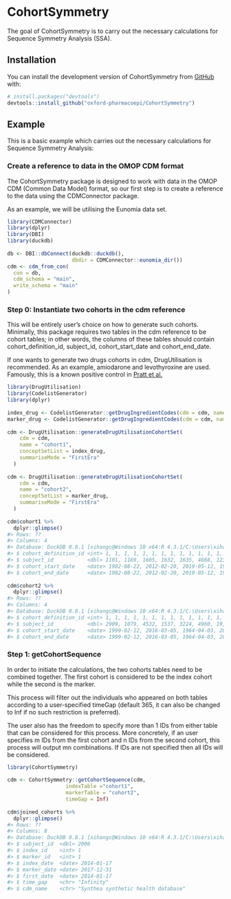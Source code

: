 
<!-- README.md is generated from README.Rmd. Please edit that file -->

# CohortSymmetry

<!-- badges: start -->
<!-- badges: end -->

The goal of CohortSymmetry is to carry out the necessary calculations
for Sequence Symmetry Analysis (SSA).

## Installation

You can install the development version of CohortSymmetry from
[GitHub](https://github.com/) with:

``` r
# install.packages("devtools")
devtools::install_github("oxford-pharmacoepi/CohortSymmetry")
```

## Example

This is a basic example which carries out the necessary calculations for
Sequence Symmetry Analysis:

### Create a reference to data in the OMOP CDM format

The CohortSymmetry package is designed to work with data in the OMOP CDM
(Common Data Model) format, so our first step is to create a reference
to the data using the CDMConnector package.

As an example, we will be utilising the Eunomia data set.

``` r
library(CDMConnector)
library(dplyr)
library(DBI)
library(duckdb)
 
db <- DBI::dbConnect(duckdb::duckdb(), 
                     dbdir = CDMConnector::eunomia_dir())
cdm <- cdm_from_con(
  con = db,
  cdm_schema = "main",
  write_schema = "main"
)
```

### Step 0: Instantiate two cohorts in the cdm reference

This will be entirely user’s choice on how to generate such cohorts.
Minimally, this package requires two tables in the cdm reference to be
cohort tables; in other words, the columns of these tables should
contain cohort_definition_id, subject_id, cohort_start_date and
cohort_end_date.

If one wants to generate two drugs cohorts in cdm, DrugUtilisation is
recommended. As an example, amiodarone and levothyroxine are used.
Famously, this is a known positive control in [Pratt et
al.](https://www.ncbi.nlm.nih.gov/pmc/articles/PMC4690514/)

``` r
library(DrugUtilisation)
library(CodelistGenerator)
library(dplyr)
 
index_drug <- CodelistGenerator::getDrugIngredientCodes(cdm = cdm, name = "amiodarone")
marker_drug <- CodelistGenerator::getDrugIngredientCodes(cdm = cdm, name = "levothyroxine")
 
cdm <- DrugUtilisation::generateDrugUtilisationCohortSet(
    cdm = cdm,
    name = "cohort1",
    conceptSetList = index_drug,
    summariseMode = "FirstEra"
  )
 
cdm <- DrugUtilisation::generateDrugUtilisationCohortSet(
    cdm = cdm,
    name = "cohort2",
    conceptSetList = marker_drug,
    summariseMode = "FirstEra"
  )
 
cdm$cohort1 %>%
  dplyr::glimpse()
#> Rows: ??
#> Columns: 4
#> Database: DuckDB 0.8.1 [xihangc@Windows 10 x64:R 4.3.1/C:\Users\xihangc\AppData\Local\Temp\RtmpCUs87o\file555843c829a8.duckdb]
#> $ cohort_definition_id <int> 1, 1, 1, 1, 1, 1, 1, 1, 1, 1, 1, 1, 1, 1, 1, 1, 1…
#> $ subject_id           <dbl> 1101, 1169, 1605, 1632, 1635, 4668, 123, 1015, 10…
#> $ cohort_start_date    <date> 1982-08-22, 2012-02-20, 2019-05-12, 1988-11-13, …
#> $ cohort_end_date      <date> 1982-08-22, 2012-02-20, 2019-05-12, 1988-11-14, …
 
cdm$cohort2 %>%
  dplyr::glimpse()
#> Rows: ??
#> Columns: 4
#> Database: DuckDB 0.8.1 [xihangc@Windows 10 x64:R 4.3.1/C:\Users\xihangc\AppData\Local\Temp\RtmpCUs87o\file555843c829a8.duckdb]
#> $ cohort_definition_id <int> 1, 1, 1, 1, 1, 1, 1, 1, 1, 1, 1, 1, 1, 1, 1, 1, 1…
#> $ subject_id           <dbl> 2909, 1079, 4532, 1537, 3224, 4960, 19, 2829, 430…
#> $ cohort_start_date    <date> 1999-02-12, 2016-03-05, 1964-04-03, 2010-05-31, …
#> $ cohort_end_date      <date> 1999-02-12, 2016-03-05, 1964-04-03, 2010-05-31, …
```

### Step 1: getCohortSequence

In order to initiate the calculations, the two cohorts tables need to be
combined together. The first cohort is considered to be the index cohort
while the second is the marker.

This process will filter out the individuals who appeared on both tables
according to a user-specified timeGap (default 365, it can also be
changed to Inf if no such restriction is preferred).

The user also has the freedom to specify more than 1 IDs from either
table that can be considered for this process. More concretely, if an
user specifies m IDs from the first cohort and n IDs from the second
cohort, this process will output mn combinations. If IDs are not
specified then all IDs will be considered.

``` r
library(CohortSymmetry)
 
cdm <- CohortSymmetry::getCohortSequence(cdm,
                   indexTable ="cohort1",
                   markerTable = "cohort2",
                   timeGap = Inf)
 
cdm$joined_cohorts %>%
  dplyr::glimpse()
#> Rows: ??
#> Columns: 8
#> Database: DuckDB 0.8.1 [xihangc@Windows 10 x64:R 4.3.1/C:\Users\xihangc\AppData\Local\Temp\RtmpCUs87o\file555843c829a8.duckdb]
#> $ subject_id  <dbl> 2006
#> $ index_id    <int> 1
#> $ marker_id   <int> 1
#> $ index_date  <date> 2014-01-17
#> $ marker_date <date> 2017-12-31
#> $ first_date  <date> 2014-01-17
#> $ time_gap    <chr> "Infinity"
#> $ cdm_name    <chr> "Synthea synthetic health database"
```
